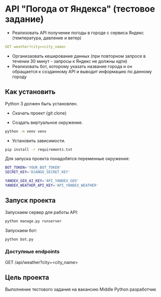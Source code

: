 # API "Погода от Яндекса" (тестовое задание)

- Реализовать API получение погоды в городе с сервиса Яндекс (температура, давление и ветер)

```yaml
GET weather?city=<city_name>
```

- Организаовать кеширование данных (при повторном запросе в течении 30 минут - запросы к Яндекс не должны идти)
- Реализовать бот, которому указать название города и он обращается к созданному API и выводит информацию по данному городу

## Как установить

Python 3 должен быть установлен.

- Скачать проект (git clone)

- Создать виртуальное окружение.

```bash
python -m venv venv
```

- Установить зависимости.

```bash
pip install -r requirements.txt
```

Для запуска проекта понадобятся переменные окружения:

```bash
BOT_TOKEN='YOUR_BOT_TOKEN'
SECRET_KEY='DJANGO_SECRET_KEY'

YANDEX_GEO_AI_KEY='API_YANDEX_GEO'
YANDEX_WEATHER_API_KEY='API_YANDEX_WEATHER'
```

## Запуск проекта

Запускаем сервер для работы API:

```bash
python manage.py runserver
```

Запускаем бот:

```bash
python bot.py
```

### Доступные endpoints

GET /api/weather?city=<city_name>

## Цель проекта

Выполнение тестового задания на вакансию Middle Python разработчик
